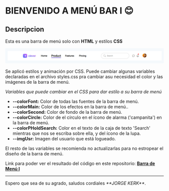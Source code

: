 <h1> BIENVENIDO A MENÚ BAR I 😊</h1>

<h2>Descripcion</h2>

Esta es una barra de menú solo con **HTML** y estilos **CSS** 

![Alt text](images/MenuBarExample.png)

Se aplicó estilos y animación por CSS. Puede cambiar algunas variables declaradas en el archivo styles.css pra cambiar asu necesidad el color y las imágenes de la barra de menú.

<i>Variables que puede cambiar en el CSS para dar estilo a su barra de menú</i>
<ul>
    <li><strong>--colorFont:</strong> Color de todas las fuentes de la barra de menú.</li>
    <li><strong>--colorMain:</strong> Color de los efectos en la barra de menú..</li>
    <li><strong>--colorSecond:</strong> Color de fondo de la barra de menú.</li>
    <li><strong>--colorCircle:</strong> Color de el círculo en el ícono de alarma ('campanita') en la barra de menú.</li>
    <li><strong>--colorPHoldSearch:</strong> Color en el texto de la caja de texto 'Search' mientras que nos se escriba sobre ella, y del ícono de la lupa.</li>
    <li><strong>--imgUsr:</strong> Imagen del usuario que está logueado.</li>
</ul>

El resto de las variables se recomienda no actualizarlas para no estropear el diseño de la barra de menú.
<br>

Link para poder ver el resultado del código en este repositorio: <a class="aClassMovLeft expand" href="">**Barra de Menú I**</a>

<hr>
Espero que sea de su agrado, saludos cordiales <i>**JORGE KERK**</i>.